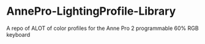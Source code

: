 # AnnePro-LightingProfile-Library
A repo of ALOT of color profiles for the Anne Pro 2 programmable 60% RGB keyboard

